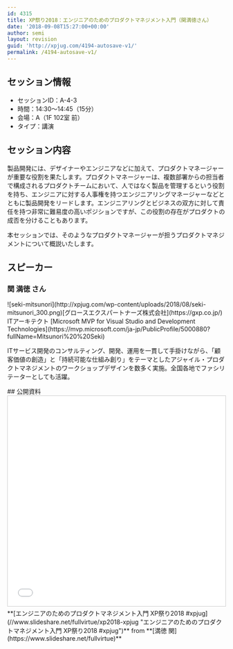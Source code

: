 ```yaml
---
id: 4315
title: XP祭り2018：エンジニアのためのプロダクトマネジメント入門（関満徳さん）
date: '2018-09-08T15:27:00+00:00'
author: semi
layout: revision
guid: 'http://xpjug.com/4194-autosave-v1/'
permalink: /4194-autosave-v1/
---
```


## セッション情報

- セッションID：A-4-3
- 時間：14:30～14:45（15分）
- 会場：A（1F 102室 前）
- タイプ：講演

## セッション内容

製品開発には、デザイナーやエンジニアなどに加えて、プロダクトマネージャーが重要な役割を果たします。プロダクトマネージャーは、複数部署からの担当者で構成されるプロダクトチームにおいて、人ではなく製品を管理するという役割を持ち、エンジニアに対する人事権を持つエンジニアリングマネージャーなどとともに製品開発をリードします。エンジニアリングとビジネスの双方に対して責任を持つ非常に難易度の高いポジションですが、この役割の存在がプロダクトの成否を分けることもあります。

本セッションでは、そのようなプロダクトマネージャーが担うプロダクトマネジメントについて概説いたします。

## スピーカー

### 関 満徳 さん

<div class="profile">![seki-mitsunori](http://xpjug.com/wp-content/uploads/2018/08/seki-mitsunori_300.png)[グロースエクスパートナーズ株式会社](https://gxp.co.jp/) ITアーキテクト  
[Microsoft MVP for Visual Studio and Development Technologies](https://mvp.microsoft.com/ja-jp/PublicProfile/5000880?fullName=Mitsunori%20%20Seki)

ITサービス開発のコンサルティング、開発、運用を一貫して手掛けながら、「顧客価値の創造」と「持続可能な仕組み創り」をテーマとしたアジャイル・プロダクトマネジメントのワークショップデザインを数多く実施。全国各地でファシリテーターとしても活躍。

</div>## 公開資料

<iframe allowfullscreen="" frameborder="0" height="485" marginheight="0" marginwidth="0" scrolling="no" src="//www.slideshare.net/slideshow/embed_code/key/caGfAYpdaSIqEi" style="border:1px solid #CCC; border-width:1px; margin-bottom:5px; max-width: 100%;" width="595"> </iframe>

<div style="margin-bottom:5px">  **[エンジニアのためのプロダクトマネジメント入門 XP祭り2018 #xpjug](//www.slideshare.net/fullvirtue/xp2018-xpjug "エンジニアのためのプロダクトマネジメント入門 XP祭り2018 #xpjug")**  from **[満徳 関](https://www.slideshare.net/fullvirtue)** </div>